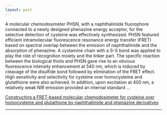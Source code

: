 ```yaml
---
layout: post
---
```


A molecular chemodosimeter PHSN, with a naphthalimide fluorophore connected to a newly designed phenazine energy acceptor, for the selective detection of cysteine was effectively synthesized. PHSN featured efficient intramolecular fluorescence resonance energy transfer (FRET) based on spectral overlap between the emission of naphthalimide and the absorption of phenazine. A cystamine chain with a S–S bond was applied to play the role of recognition moiety and the linker part. The specific reaction between the biological thiols and PHSN gave rise to an obvious fluorescence intensity enhancement at 540 nm, which is induced by cleavage of the disulfide bond followed by elimination of the FRET effect. High sensitivity and selectivity for cysteine over homocysteine and glutathione were also achieved. In addition, upon excitation at 400 nm, a relatively weak NIR emission provided an internal standard … 

[Constructing a FRET-based molecular chemodosimeter for cysteine over homocysteine and glutathione by naphthalimide and phenazine derivatives](https://pubs.rsc.org/en/content/articlehtml/2014/an/c4an01732c)

---

